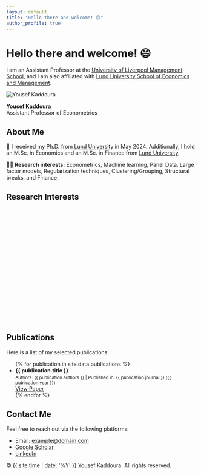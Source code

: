 ```yaml
---
layout: default
title: "Hello there and welcome! 😄"
author_profile: true
---
```


<!-- Page Header -->
<div class="container mt-4">
  <h1 class="text-center">Hello there and welcome! 😄</h1>
  <p class="text-center">
    I am an Assistant Professor at the <a href="https://www.liverpool.ac.uk/management/" target="_blank">University of Liverpool Management School</a>, and I am also affiliated with <a href="https://www.lusem.lu.se/" target="_blank">Lund University School of Economics and Management</a>.
  </p>
</div>

<!-- About Section -->
<div class="container mt-4">
  <div class="row">
    <div class="col-md-4 text-center">
      <img src="https://via.placeholder.com/200" alt="Yousef Kaddoura" class="rounded-circle img-fluid">
      <p class="mt-2"><strong>Yousef Kaddoura</strong><br>Assistant Professor of Econometrics</p>
    </div>
    <div class="col-md-8">
      <h2>About Me</h2>
      <p>🏫 I received my Ph.D. from <a href="https://www.lu.se/" target="_blank">Lund University</a> in May 2024. Additionally, I hold an M.Sc. in Economics and an M.Sc. in Finance from <a href="https://www.lu.se/" target="_blank">Lund University</a>.</p>
      <p>🧑‍🔬 <strong>Research interests:</strong> Econometrics, Machine learning, Panel Data, Large factor models, Regularization techniques, Clustering/Grouping, Structural breaks, and Finance.</p>
    </div>
  </div>
</div>

<!-- Interactive Research Interests Section -->
<div class="container mt-5">
  <h2 class="text-center">Research Interests</h2>
  <div style="width: 400px; height: 300px; margin: auto;">
    <canvas id="researchChart"></canvas>
  </div>
</div>

<script src="https://cdn.jsdelivr.net/npm/chart.js"></script>
<script>
  const ctx = document.getElementById('researchChart').getContext('2d');
  const researchChart = new Chart(ctx, {
      type: 'pie',
      data: {
          labels: ['Econometrics', 'Machine Learning', 'Panel Data', 'Finance'],
          datasets: [{
              data: [30, 25, 20, 25],
              backgroundColor: ['#4CAF50', '#2196F3', '#FF9800', '#F44336'],
          }]
      }
  });
</script>

<!-- Publications Section -->
<div class="container mt-5">
  <h2>Publications</h2>
  <p>Here is a list of my selected publications:</p>
  <ul>
    {% for publication in site.data.publications %}
      <li>
        <strong>{{ publication.title }}</strong> <br>
        <small>Authors: {{ publication.authors }} | Published in: {{ publication.journal }} ({{ publication.year }})</small><br>
        <a href="{{ publication.link }}" target="_blank">View Paper</a>
      </li>
    {% endfor %}
  </ul>
</div>

<!-- Contact Section -->
<div class="container mt-5">
  <h2>Contact Me</h2>
  <p>Feel free to reach out via the following platforms:</p>
  <ul>
    <li>Email: <a href="mailto:example@domain.com">example@domain.com</a></li>
    <li><a href="https://scholar.google.com" target="_blank">Google Scholar</a></li>
    <li><a href="https://www.linkedin.com" target="_blank">LinkedIn</a></li>
  </ul>
</div>

<!-- Footer -->
<footer class="text-center mt-5 mb-4">
  <p>&copy; {{ site.time | date: '%Y' }} Yousef Kaddoura. All rights reserved.</p>
</footer>
